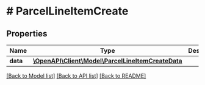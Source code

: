# # ParcelLineItemCreate

## Properties

Name | Type | Description | Notes
------------ | ------------- | ------------- | -------------
**data** | [**\OpenAPI\Client\Model\ParcelLineItemCreateData**](ParcelLineItemCreateData.md) |  |

[[Back to Model list]](../../README.md#models) [[Back to API list]](../../README.md#endpoints) [[Back to README]](../../README.md)
